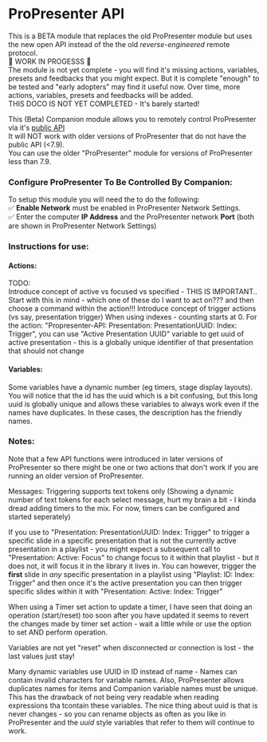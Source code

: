 # ProPresenter API

This is a BETA module that replaces the old ProPresenter module but uses the new open API instead of the the old *reverse-engineered* remote protocol.  
🚧 WORK IN PROGESSS 🚧  
The module is not yet complete - you will find it's missing actions, variables, presets and feedbacks that you might expect.
But it is complete "enough" to be tested and "early adopters" may find it useful now.
Over time, more actions, variables, presets and feedbacks will be added.  
THIS DOCO IS NOT YET COMPLETED - It's barely started!  

This (Beta) Companion module allows you to remotely control ProPresenter via it's <a href="https://openapi.propresenter.com" target="_blank">public API</a>  
It will NOT work with older versions of ProPresenter that do not have the public API (<7.9).  
You can use the older "ProPresenter" module for versions of ProPresenter less than 7.9.  

### Configure ProPresenter To Be Controlled By Companion:
To setup this module you will need the to do the following:  
✅ **Enable Network** must be enabled in ProPresenter Network Settings.  
✅ Enter the computer **IP Address** and the ProPresenter network **Port** (both are shown in ProPresenter Network Settings)  

### Instructions for use:

#### Actions:
TODO:  
Introduce concept of active vs focused vs specified - THIS IS IMPORTANT.. Start with this in mind - which one of these do I want to act on??? and then choose a command within the action!!!
Introduce concept of trigger actions (vs say, presentation trigger)
When using indexes - counting starts at 0.
For the action: "Propresenter-API: Presentation: PresentationUUID: Index: Trigger", you can use "Active Presentation UUID" variable to get uuid of active presentation - this is a globally unique identifier of that presentation that should not change


#### Variables:
Some variables have a dynamic number (eg timers, stage display layouts).  You will notice that the id has the uuid which is a bit confusing, but this long uuid is globally unique and allows these variables to always work even if the names have duplicates.  In these cases, the description has the friendly names.


### Notes:
Note that a few API functions were introduced in later versions of ProPresenter so there might be one or two actions that don't work if you are running an older version of ProPresenter.  

Messages: Triggering supports text tokens only (Showing a dynamic number of text tokens for each select message, hurt my brain a bit - I kinda dread adding timers to the mix.  For now, timers can be configured and started seperately)

If you use  to "Presentation: PresentationUUID: Index: Trigger" to trigger a specific slide in a specific presentation that is not the currently active presentation in a playlist - you might expect a subsequent call to "Presentation: Active: Focus" to change focus to it within that playlist - but it does not, it will focus it in the library it lives in.
You can however, trigger the **first** slide in *any* specific presentation in a playlist using "Playlist: ID: Index: Trigger" and then once it's the active presentation you can then trigger specific slides within it with "Presentation: Active: Index: Trigger"

When using a Timer set action to update a timer, I have seen that doing an operation (start/reset) too soon after you have updated it seems to revert the changes made by timer set action - wait a little while or use the option to set AND perform operation.

Variables are not yet "reset" when disconnected or connection is lost - the last values just stay!

Many dynamic variables use UUID in ID instead of name - Names can contain invalid characters for variable names. Also, ProPresenter allows duplicates names for items and Companion variable names must be unique.  This has the drawback of not being very readable when reading expressions tha tcontain these variables.  The nice thing about uuid is that is never changes - so you can rename objects as often as you like in ProPresenter and the _uuid_ style variables that refer to them will continue to work.